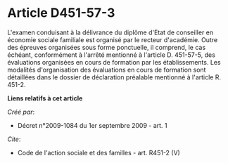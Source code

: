 # Article D451-57-3

L'examen conduisant à la délivrance du diplôme d'Etat de conseiller en économie sociale familiale est organisé par le recteur
d'académie. Outre des épreuves organisées sous forme ponctuelle, il comprend, le cas échéant, conformément à l'arrêté
mentionné à l'article D. 451-57-5, des évaluations organisées en cours de formation par les établissements. Les modalités
d'organisation des évaluations en cours de formation sont détaillées dans le dossier de déclaration préalable mentionné à
l'article R. 451-2.

**Liens relatifs à cet article**

_Créé par_:

  - Décret n°2009-1084 du 1er septembre 2009 - art. 1

_Cite_:

  - Code de l'action sociale et des familles - art. R451-2 (V)
